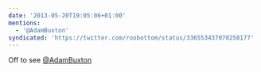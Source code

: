 ```yaml
---
date: '2013-05-20T19:05:06+01:00'
mentions:
  - '@AdamBuxton'
syndicated: 'https://twitter.com/roobottom/status/336553437070258177'
---
```

Off to see [@AdamBuxton](https://twitter.com/@AdamBuxton)
